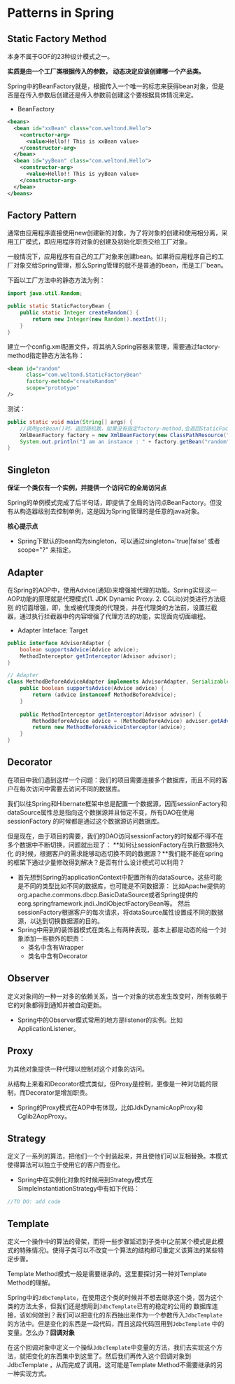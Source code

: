 # Patterns in Spring
## Static Factory Method
本身不属于GOF的23种设计模式之一。

**实质是由一个工厂类根据传入的参数， 动态决定应该创建哪一个产品类。**

Spring中的BeanFactory就是，根据传入一个唯一的标志来获得bean对象，但是否是在传入参数后创建还是传入参数前创建这个要根据具体情况来定。
- BeanFactory
```xml
<beans>
  <bean id="xxBean" class="com.weltond.Hello">
    <contructor-arg>
      <value>Hello!! This is xxBean value>
    </constructor-arg>
  </bean>
  <bean id="yyBean" class="com.weltond.Hello">
    <constructor-arg>
      <value>Hello!! This is yyBean value>
    </constructor-arg>
  </bean>
</beans>
```
## Factory Pattern
通常由应用程序直接使用new创建新的对象，为了将对象的创建和使用相分离，采用工厂模式，即应用程序将对象的创建及初始化职责交给工厂对象。

一般情况下，应用程序有自己的工厂对象来创建bean。如果将应用程序自己的工厂对象交给Spring管理，那么Spring管理的就不是普通的bean，而是工厂bean。

下面以工厂方法中的静态方法为例：

```java
import java.util.Random;

public static StaticFactoryBean {
    public static Integer createRandom() {
        return new Integer(new Random().nextInt());
    }
}
```
建立一个config.xml配置文件，将其纳入Spring容器来管理，需要通过factory-method指定静态方法名称：
```xml
<bean id="random" 
      class="com.weltond.StaticFactoryBean" 
      factory-method="createRandom"
      scope="prototype"
/>
```
测试：
```java
public static void main(String[] args) {
    //调用getBean()时，返回随机数，如果没有指定factory-method,会返回StaticFactoryBean的实例，即返回工厂Bean的实例.
    XmlBeanFactory factory = new XmlBeanFactory(new ClassPathResource("config.xml"));
    System.out.println("I am an instance : " + factory.getBean("random").toString());
}
```

## Singleton
**保证一个类仅有一个实例，并提供一个访问它的全局访问点**

Spring的单例模式完成了后半句话，即提供了全局的访问点BeanFactory。但没有从构造器级别去控制单例，这是因为Spring管理的是任意的java对象。

**核心提示点**
- Spring下默认的bean均为singleton，可以通过singleton='true|false' 或者scope="?" 来指定。

## Adapter
在Spring的AOP中，使用Advice(通知)来增强被代理的功能。Spring实现这一AOP功能的原理就是代理模式(1. JDK Dynamic Proxy. 2. CGLib)对类进行方法级别
的切面增强，即，生成被代理类的代理类，并在代理类的方法前，设置拦截器，通过执行拦截器中的内容增强了代理方法的功能，实现面向切面编程。

- Adapter Inteface: Target
```java
public interface AdvisorAdapter {
    boolean supportsAdvice(Advice advice);
    MethodInterceptor getInterceptor(Advisor advisor);
}

// Adapter
class MethodBeforeAdviceAdapter implements AdvisorAdapter, Serializable {
    public boolean supportsAdvice(Advice advice) {
        return (advice instanceof MethodBeforeAdvice);
    }
    
    public MethodInterceptor getInterceptor(Advisor advisor) {
        MethodBeforeAdvice advice = (MethodBeforeAdvice) advisor.getAdvice();
        return new MethodBeforeAdviceInterceptor(advice);
    }
}
```

## Decorator
在项目中我们遇到这样一个问题：我们的项目需要连接多个数据库，而且不同的客户在每次访问中需要去访问不同的数据库。

我们以往Spring和Hibernate框架中总是配置一个数据源，因而sessionFactory和dataSource属性总是指向这个数据源并且恒定不变，所有DAO在使用sessionFactory
的时候都是通过这个数据源访问数据库。

但是现在，由于项目的需要，我们的DAO访问sessionFactory的时候都不得不在多个数据中不断切换，问题就出现了： **如何让sessionFactory在执行数据持久化
的时候，根据客户的需求能够动态切换不同的数据源？**我们能不能在spring的框架下通过少量修改得到解决？是否有什么设计模式可以利用？

- 首先想到Spring的applicationContext中配置所有的dataSource。这些可能是不同的类型比如不同的数据库，也可能是不同数据源：
比如Apache提供的org.apache.commons.dbcp.BasicDataSource或者Spring提供的eorg.springframework.jndi.JndiObjectFactoryBean等。
然后sessionFactory根据客户的每次请求，将dataSource属性设置成不同的数据源，以达到切换数据源的目的。
- Spring中用到的装饰器模式在类名上有两种表现，基本上都是动态的给一个对象添加一些额外的职责：
  - 类名中含有Wrapper
  - 类名中含有Decorator
  
## Observer
定义对象间的一种一对多的依赖关系，当一个对象的状态发生改变时，所有依赖于它的对象都得到通知并被自动更新。

- Spring中的Observer模式常用的地方是listener的实例。比如ApplicationListener。

## Proxy
为其他对象提供一种代理以控制对这个对象的访问。

从结构上来看和Decorator模式类似，但Proxy是控制，更像是一种对功能的限制，而Decorator是增加职责。

- Spring的Proxy模式在AOP中有体现，比如JdkDynamicAopProxy和Cglib2AopProxy。

## Strategy
定义了一系列的算法，把他们一个个封装起来，并且使他们可以互相替换。本模式使得算法可以独立于使用它的客户而变化。

- Spring中在实例化对象的时候用到Strategy模式在SimpleInstantiationStrategy中有如下代码：
```java
//TO DO: add code
```

## Template
定义一个操作中的算法的骨架，而将一些步骤延迟到子类中(之前某个模式是此模式的特殊情况)。使得子类可以不改变一个算法的结构即可重定义该算法的某些特定步骤。

Template Method模式一般是需要继承的。这里要探讨另一种对Template Method的理解。

Spring中的```JdbcTemplate```，在使用这个类的时候并不想去继承这个类，因为这个类的方法太多，但我们还是想用到```JdbcTemplate```已有的稳定的公用的
数据库连接，该如何做到？我们可以把变化的东西抽出来作为一个参数传入```JdbcTemplate```的方法中。但是变化的东西是一段代码，而且这段代码回用到```JdbcTemplate```
中的变量。怎么办？**回调对象**

在这个回调对象中定义一个操纵```JdbcTemplate```中变量的方法，我们去实现这个方法，就把变化的东西集中到这里了。然后我们再传入这个回调对象到JdbcTemplate
，从而完成了调用。这可能是Template Method不需要继承的另一种实现方式。

